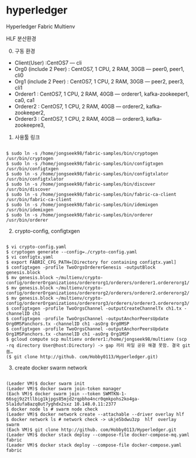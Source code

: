 # hyperledger
Hyperledger Fabric Multienv

HLF 분산환경

0. 구동 환경
- Client(User) :CentOS7 — cli
- Org0 (include 2 Peer) : CentOS7, 1 CPU, 2 RAM, 30GB — peer0, peer1, cli0
- Org1 (include 2 Peer) : CentOS7, 1 CPU, 2 RAM, 30GB — peer2, peer3, cli1
- Orderer1 : CentOS7, 1 CPU, 2 RAM, 40GB — orderer1, kafka-zookeeper1, ca0, ca1 
- Orderer2 : CentOS7, 1 CPU, 2 RAM, 40GB — orderer2, kafka-zookeeper2,
- Orderer3 : CentOS7, 1 CPU, 2 RAM, 40GB — orderer3, kafka-zookeepre3,

1. 사용툴 링크
<pre><code>
$ sudo ln -s /home/jongseek98/fabric-samples/bin/cryptogen /usr/bin/cryptogen
$ sudo ln -s /home/jongseek98/fabric-samples/bin/configtxgen /usr/bin/configtxgen
$ sudo ln -s /home/jongseek98/fabric-samples/bin/configtxlator /usr/bin/configtxlator
$ sudo ln -s /home/jongseek98/fabric-samples/bin/discover /usr/bin/discover
$ sudo ln -s /home/jongseek98/fabric-samples/bin/fabric-ca-client /usr/bin/fabric-ca-client
$ sudo ln -s /home/jongseek98/fabric-samples/bin/idemixgen /usr/bin/idemixgen
$ sudo ln -s /home/jongseek98/fabric-samples/bin/orderer /usr/bin/orderer
</code></pre>


2. crypto-config, configtxgen
<pre><code>
$ vi crypto-config.yaml
$ cryptogen generate --config=./crypto-config.yaml
$ vi configtx.yaml
$ export FABRIC_CFG_PATH=[Directory for containing configtx.yaml]
$ configtxgen -profile TwoOrgsOrdererGenesis -outputBlock genesis.block
$ mv genesis.block ~/multienv/crypto-config/ordererOrganizations/ordererorg1/orderers/orderer1.ordererorg1/
$ mv genesis.block ~/multienv/crypto-config/ordererOrganizations/ordererorg2/orderers/orderer2.ordererorg2/
$ mv genesis.block ~/multienv/crypto-config/ordererOrganizations/ordererorg3/orderers/orderer3.ordererorg3/
$ configtxgen -profile TwoOrgsChannel -outputCreateChannelTx ch1.tx -channelID ch1
$ configtxgen -profile TwoOrgsChannel -outputAnchorPeersUpdate Org0MSPanchors.tx -channelID ch1 -asOrg Org0MSP
$ configtxgen -profile TwoOrgsChannel -outputAnchorPeersUpdate Org1MSPanchors.tx -channelID ch1 -asOrg Org1MSP
$ gcloud compute scp multienv orderer1:/home/jongseek98/multienv (scp -rq directory User@host:Directory) -> gap 끼리 파일 공유 해결 못함. 결국 git 씀…
($ git clone http://github. com/Hobby0113/Hyperledger.git)
</code></pre>

3. create docker swarm network
<pre><code>
(Leader VM)$ docker swarm init
(Leader VM)$ docker swarm join-token manager
(Each VM)$ docker swarm join --token SWMTKN-1-66sgj9z2tllbig1kjpgs85mjd2rqpbho4ncr0qmkpohs2ko4ga-5la1dufa8azq8ut7yghdx2sxz 10.148.0.11:2377
$ docker node ls # swarm node check
(Leader VM)$ docker network create --attachable --driver overlay hlf
$ docker network ls # network check -> ukje5bdwu3zp  hlf  overlay  swarm
(Each VM)$ git clone http://github. com/Hobby0113/Hyperledger.git
(Leader VM)$ docker stack deploy --compose-file docker-compose-mq.yaml fabric
(Leader VM)$ docker stack deploy --compose-file docker-compose.yaml fabric   
</pre></code>





